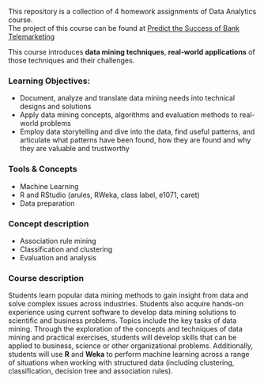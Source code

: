 This repository is a collection of 4 homework assignments of Data Analytics course. <br/>
The project of this course can be found at [Predict the Success of Bank Telemarketing](https://github.com/harper-he/R/tree/master/Predict%20the%20Success%20of%20Bank%20Telemarketing) 


This course introduces **data mining techniques**, **real-world applications** of those techniques and their challenges. 

### Learning Objectives:
* Document, analyze and translate data mining needs into technical designs and solutions
* Apply data mining concepts, algorithms and evaluation methods to real-world problems
* Employ data storytelling and dive into the data, find useful patterns, and articulate what patterns have been found, how they are found and why they are valuable and trustworthy

### Tools & Concepts
* Machine Learning
* R and RStudio (arules, RWeka, class label, e1071, caret)
* Data preparation

### Concept description
* Association rule mining
* Classification and clustering
* Evaluation and analysis


### Course description
Students learn popular data mining methods to gain insight from data and solve complex issues across industries. 
Students also acquire hands-on experience using current software to develop data mining solutions to scientific and business problems. 
Topics include the key tasks of data mining. Through the exploration of the concepts and techniques of data mining and practical exercises, students will develop skills that can be applied to business, science or other organizational problems. 
Additionally, students will use **R** and **Weka** to perform machine learning across a range of situations when working with structured data (including clustering, classification, decision tree and association rules).
